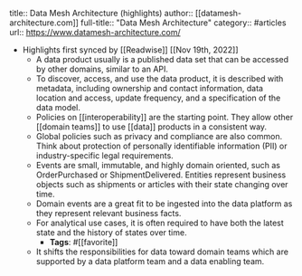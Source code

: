 title:: Data Mesh Architecture (highlights)
author:: [[datamesh-architecture.com]]
full-title:: "Data Mesh Architecture"
category:: #articles
url:: https://www.datamesh-architecture.com/

- Highlights first synced by [[Readwise]] [[Nov 19th, 2022]]
	- A data product usually is a published data set that can be accessed by other domains, similar to an API.
	- To discover, access, and use the data product, it is described with metadata, including
	                            ownership and contact information, data location and access, update frequency,
	                            and a specification of the data model.
	- Policies on [[interoperability]] are the starting point.
	                            They allow other [[domain teams]] to use [[data]] products in a consistent way.
	- Global policies such as privacy and compliance are also common. Think about protection of personally identifiable information (PII) or industry-specific legal requirements.
	- Events are small, immutable, and highly domain oriented, such as OrderPurchased or ShipmentDelivered.
	                            Entities represent business objects such as shipments or articles with their state changing over time.
	- Domain events are a great fit to be ingested into the data platform as they represent relevant business facts.
	- For analytical use cases, it is often required to have both the latest state and the history of states over time.
		- **Tags**: #[[favorite]]
	- It shifts the responsibilities for data toward domain teams which are supported by a data platform team and a data enabling team.